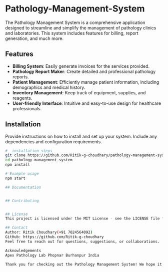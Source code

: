 # Pathology-Management-System

The Pathology Management System is a comprehensive application designed to streamline and simplify the management of pathology clinics and laboratories. This system includes features for billing, report generation, and much more.

## Features

- **Billing System**: Easily generate invoices for the services provided.
- **Pathology Report Maker**: Create detailed and professional pathology reports.
- **Patient Management**: Efficiently manage patient information, including demographics and medical history.
- **Inventory Management**: Keep track of equipment, supplies, and reagents.
- **User-friendly Interface**: Intuitive and easy-to-use design for healthcare professionals.

## Installation

Provide instructions on how to install and set up your system. Include any dependencies and configuration requirements.

```bash
#  installation steps
git clone https://github.com/Ritik-g-choudhary/pathology-management-system.git
cd pathology-management-system
npm install

# Example usage
npm start

## Documentation


## Contributing


## License
This project is licensed under the MIT License - see the LICENSE file for details.

## Contact
Author: Ritik Choudhary(+91 7024564092)
GitHub: https://github.com/Ritik-g-choudhary
Feel free to reach out for questions, suggestions, or collaborations.

Acknowledgements
Apex Pathology Lab Phopnar Burhanpur India

Thank you for checking out the Pathology Management System! We hope it proves valuable for your clinic or laboratory. If you find any issues or have suggestions, please open an issue or submit a pull request. Your contributions are appreciated!
